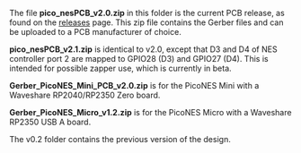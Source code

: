 The file **pico_nesPCB_v2.0.zip** in this folder is the current PCB release, as found on the [releases](https://github.com/fhoedemakers/pico-infonesPlus/releases/latest) page. This zip file contains the Gerber files and can be uploaded to a PCB manufacturer of choice.

**pico_nesPCB_v2.1.zip** is identical to v2.0, except that D3 and D4 of NES controller port 2 are mapped to GPIO28 (D3) and GPIO27 (D4). This is intended for possible zapper use, which is currently in beta.

**Gerber_PicoNES_Mini_PCB_v2.0.zip** is for the PicoNES Mini with a Waveshare RP2040/RP2350 Zero board.

**Gerber_PicoNES_Micro_v1.2.zip** is for the PicoNES Micro with a Waveshare RP2350 USB A board.

The v0.2 folder contains the previous version of the design.
